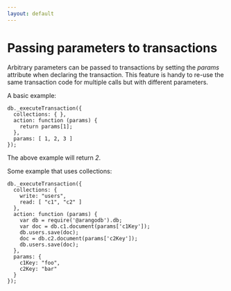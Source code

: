 ```yaml
---
layout: default
---
```

Passing parameters to transactions
==================================

Arbitrary parameters can be passed to transactions by setting the *params* 
attribute when declaring the transaction. This feature is handy to re-use the
same transaction code for multiple calls but with different parameters.

A basic example:

    db._executeTransaction({
      collections: { },
      action: function (params) {
        return params[1];
      },
      params: [ 1, 2, 3 ]
    });

The above example will return *2*.

Some example that uses collections:

    db._executeTransaction({
      collections: { 
        write: "users",
        read: [ "c1", "c2" ]
      },
      action: function (params) {
        var db = require('@arangodb').db;
        var doc = db.c1.document(params['c1Key']);
        db.users.save(doc);
        doc = db.c2.document(params['c2Key']);
        db.users.save(doc);
      },
      params: { 
        c1Key: "foo", 
        c2Key: "bar" 
      }
    });
